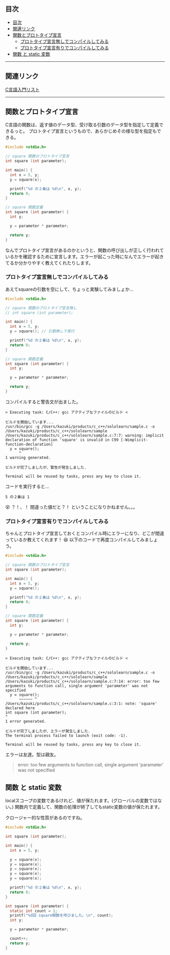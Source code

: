 ## 目次

<!-- TOC -->

- [目次](#目次)
- [関連リンク](#関連リンク)
- [関数とプロトタイプ宣言](#関数とプロトタイプ宣言)
  - [プロトタイプ宣言無しでコンパイルしてみる](#プロトタイプ宣言無しでコンパイルしてみる)
  - [プロトタイプ宣言有りでコンパイルしてみる](#プロトタイプ宣言有りでコンパイルしてみる)
- [関数 と static 変数](#関数-と-static-変数)

<!-- /TOC -->

---

## 関連リンク

[C言語入門リスト](https://heuristic-bartik-0f9dae.netlify.app/blog/c-list)

---

## 関数とプロトタイプ宣言

C言語の関数は、返す値のデータ型、受け取る引数のデータ型を指定して定義できるっと。
プロトタイプ宣言というもので、あらかじめその様な型を指定もできる。

```c
#include <stdio.h>

// square 関数のプロトタイプ宣言
int square (int parameter);

int main() {
  int x = 5, y;
  y = square(x);

  printf("%d の２乗は %d\n", x, y);
  return 0;
}

// square 関数定義
int square (int parameter) {
  int y;

  y = parameter * parameter;

  return y;
}
```

なんでプロトタイプ宣言があるのかというと、関数の呼び出しが正しく行われているかを確認するために宣言します。エラーが起こった時になんでエラーが起きてるか分かりやすく教えてくれたりします。

### プロトタイプ宣言無しでコンパイルしてみる
あえてsquareの引数を空にして、ちょっと実験してみましょか...

```c
#include <stdio.h>

// square 関数のプロトタイプ宣言無し
// int square (int parameter);

int main() {
  int x = 5, y;
  y = square(); // 引数無しで実行

  printf("%d の２乗は %d\n", x, y);
  return 0;
}

// square 関数定義
int square (int parameter) {
  int y;

  y = parameter * parameter;

  return y;
}
```

コンパイルすると警告文が出ました。

```
> Executing task: C/C++: gcc アクティブなファイルのビルド <

ビルドを開始しています...
/usr/bin/gcc -g /Users/kazuki/products/c_c++/sololearn/sample.c -o /Users/kazuki/products/c_c++/sololearn/sample
/Users/kazuki/products/c_c++/sololearn/sample.c:7:7: warning: implicit declaration of function 'square' is invalid in C99 [-Wimplicit-function-declaration]
  y = square();
      ^
1 warning generated.

ビルドが完了しましたが、警告が発生しました.

Terminal will be reused by tasks, press any key to close it.
```

コードを実行すると...

```
5 の２乗は 1
```

😵 ？！、！ 間違った値だと？！ ということになりかねません。。。

### プロトタイプ宣言有りでコンパイルしてみる

ちゃんとプロトタイプ宣言しておくとコンパイル時にエラーになり、どこが間違っているか教えてくれます！ 😆
以下のコードで再度コンパイルしてみましょう。

```c
#include <stdio.h>

// square 関数のプロトタイプ宣言
int square (int parameter);

int main() {
  int x = 5, y;
  y = square();

  printf("%d の２乗は %d\n", x, y);
  return 0;
}

// square 関数定義
int square (int parameter) {
  int y;

  y = parameter * parameter;

  return y;
}
```

```
> Executing task: C/C++: gcc アクティブなファイルのビルド <

ビルドを開始しています...
/usr/bin/gcc -g /Users/kazuki/products/c_c++/sololearn/sample.c -o /Users/kazuki/products/c_c++/sololearn/sample
/Users/kazuki/products/c_c++/sololearn/sample.c:7:14: error: too few arguments to function call, single argument 'parameter' was not specified
  y = square();
      ~~~~~~ ^
/Users/kazuki/products/c_c++/sololearn/sample.c:3:1: note: 'square' declared here
int square (int parameter);
^
1 error generated.

ビルドが完了しましたが、エラーが発生しました.
The terminal process failed to launch (exit code: -1).

Terminal will be reused by tasks, press any key to close it.
```

エラーは友達。型は親友。

> error: too few arguments to function call, single argument 'parameter' was not specified

## 関数 と static 変数

localスコープの変数であるけれど、値が保たれます。(グローバルの変数ではない。)
関数内で定義して、関数の処理が終了してもstatic変数の値が保たれます。

クロージャー的な性質があるのですね。

```c
#include <stdio.h>

int square (int parameter);

int main() {
  int x = 5, y;

  y = square(x);
  y = square(x);
  y = square(x);
  y = square(x);
  y = square(x);

  printf("%d の２乗は %d\n", x, y);
  return 0;
}

int square (int parameter) {
  static int count = 1;
  printf("%d回 square関数を呼びました。\n", count);
  int y;

  y = parameter * parameter;

  count++;
  return y;
}
```
